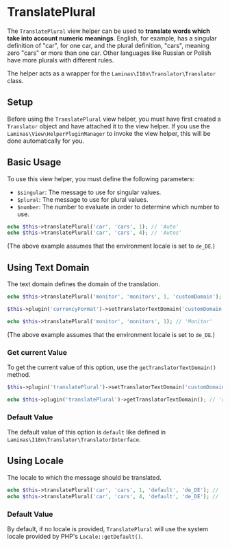 # TranslatePlural

The `TranslatePlural` view helper can be used to **translate words which take
into account numeric meanings**. English, for example, has a singular definition
of "car", for one car, and the plural definition, "cars", meaning zero "cars"
or more than one car. Other languages like Russian or Polish have more plurals
with different rules.

The helper acts as a wrapper for the `Laminas\I18n\Translator\Translator` class.

## Setup

Before using the `TranslatePlural` view helper, you must have first created a
`Translator` object and have attached it to the view helper. If you use the
`Laminas\View\HelperPluginManager` to invoke the view helper, this will be done
automatically for you.

## Basic Usage

To use this view helper, you must define the following parameters:

- `$singular`: The message to use for singular values.
- `$plural`: The message to use for plural values.
- `$number`: The number to evaluate in order to determine which number to use.

```php
echo $this->translatePlural('car', 'cars', 1); // 'Auto'
echo $this->translatePlural('car', 'cars', 4); // 'Autos'
```

(The above example assumes that the environment locale is set to `de_DE`.)

## Using Text Domain

The text domain defines the domain of the translation.

```php fct_label="Invoke Usage"
echo $this->translatePlural('monitor', 'monitors', 1, 'customDomain'); // 'Monitor'
```

```php fct_label="Setter Usage"
$this->plugin('currencyFormat')->setTranslatorTextDomain('customDomain');

echo $this->translatePlural('monitor', 'monitors', 1); // 'Monitor'
```

(The above example assumes that the environment locale is set to `de_DE`.)

### Get current Value

To get the current value of this option, use the `getTranslatorTextDomain()`
method.

```php
$this->plugin('translatePlural')->setTranslatorTextDomain('customDomain');

echo $this->plugin('translatePlural')->getTranslatorTextDomain(); // 'customDomain'
```

### Default Value

The default value of this option is `default` like defined in
`Laminas\I18n\Translator\TranslatorInterface`.

## Using Locale

The locale to which the message should be translated.

```php
echo $this->translatePlural('car', 'cars', 1, 'default', 'de_DE'); // 'Auto'
echo $this->translatePlural('car', 'cars', 4, 'default', 'de_DE'); // 'Autos'
```

### Default Value

By default, if no locale is provided, `TranslatePlural` will use the system
locale provided by PHP's `Locale::getDefault()`.

